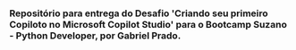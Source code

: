 ### Repositório para entrega do Desafio 'Criando seu primeiro Copiloto no Microsoft Copilot Studio' para o Bootcamp Suzano - Python Developer, por Gabriel Prado.
